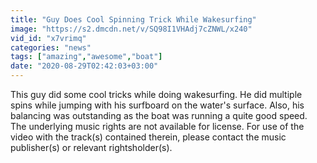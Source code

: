 ```yaml
---
title: "Guy Does Cool Spinning Trick While Wakesurfing"
image: "https://s2.dmcdn.net/v/SQ98I1VHAdj7cZNWL/x240"
vid_id: "x7vrimq"
categories: "news"
tags: ["amazing","awesome","boat"]
date: "2020-08-29T02:42:03+03:00"
---
```

This guy did some cool tricks while doing wakesurfing. He did multiple spins while jumping with his surfboard on the water's surface. Also, his balancing was outstanding as the boat was running a quite good speed.  <br>The underlying music rights are not available for license. For use of the video with the track(s) contained therein, please contact the music publisher(s) or relevant rightsholder(s).
